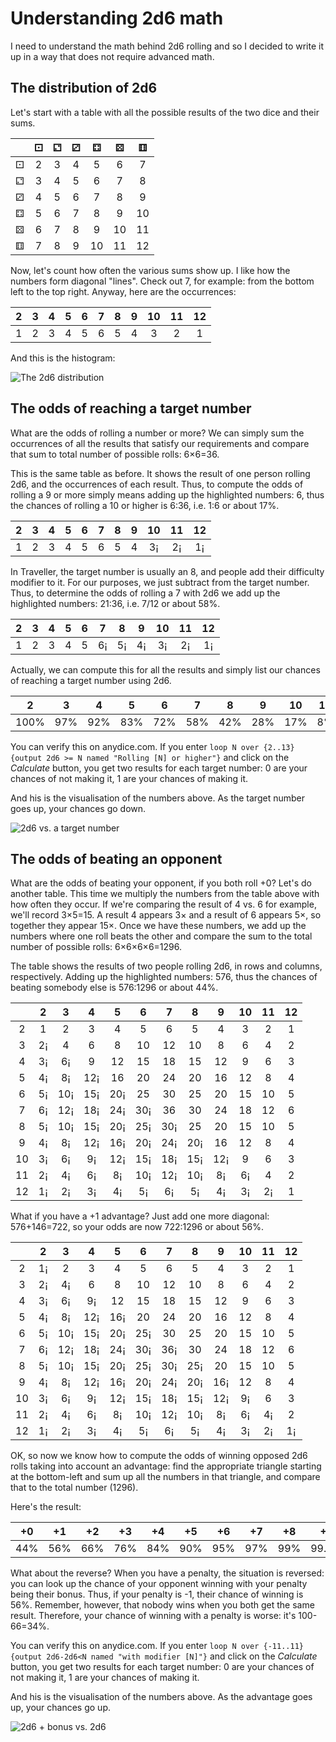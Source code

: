 # Understanding 2d6 math

I need to understand the math behind 2d6 rolling and so I decided to
write it up in a way that does not require advanced math.

## The distribution of 2d6

Let's start with a table with all the possible results of the two dice
and their sums.

|   | ⚀ | ⚁ | ⚂ | ⚃  | ⚄  | ⚅  |
|:-:|:-:|:-:|:-:|:--:|:--:|:--:|
| ⚀ | 2 | 3 | 4 | 5  | 6  | 7  |
| ⚁ | 3 | 4 | 5 | 6  | 7  | 8  |
| ⚂ | 4 | 5 | 6 | 7  | 8  | 9  |
| ⚃ | 5 | 6 | 7 | 8  | 9  | 10 |
| ⚄ | 6 | 7 | 8 | 9  | 10 | 11 |
| ⚅ | 7 | 8 | 9 | 10 | 11 | 12 | 

Now, let's count how often the various sums show up. I like how the
numbers form diagonal "lines". Check out 7, for example: from the
bottom left to the top right. Anyway, here are the occurrences:

| 2 | 3 | 4 | 5 | 6 | 7 | 8 | 9 | 10 | 11 | 12 |
|:-:|:-:|:-:|:-:|:-:|:-:|:-:|:-:|:--:|:--:|:--:|
| 1 | 2 | 3 | 4 | 5 | 6 | 5 | 4 |  3 |  2 |  1 |

And this is the histogram:

![The 2d6 distribution](2d6-distribution.png)

## The odds of reaching a target number

What are the odds of rolling a number or more? We can simply sum the
occurrences of all the results that satisfy our requirements and
compare that sum to total number of possible rolls: 6×6=36.

This is the same table as before. It shows the result of one person
rolling 2d6, and the occurrences of each result. Thus, to compute the
odds of rolling a 9 or more simply means adding up the highlighted
numbers: 6, thus the chances of rolling a 10 or higher is 6:36, i.e.
1:6 or about 17%.

| 2 | 3 | 4 | 5 | 6 | 7 | 8 | 9 |  10 |  11 |  12 |
|:-:|:-:|:-:|:-:|:-:|:-:|:-:|:-:|:---:|:---:|:---:|
| 1 | 2 | 3 | 4 | 5 | 6 | 5 | 4 |  3¡ |  2¡ |  1¡ |

In Traveller, the target number is usually an 8, and people add their
difficulty modifier to it. For our purposes, we just subtract from the
target number. Thus, to determine the odds of rolling a 7 with 2d6 we
add up the highlighted numbers: 21:36, i.e. 7/12 or about 58%.

| 2 | 3 | 4 | 5 | 6 |  7 |  8 |  9 |  10 |  11 |  12 |
|:-:|:-:|:-:|:-:|:-:|:--:|:--:|:--:|:---:|:---:|:---:|
| 1 | 2 | 3 | 4 | 5 | 6¡ | 5¡ | 4¡ |  3¡ |  2¡ |  1¡ |

Actually, we can compute this for all the results and simply list our
chances of reaching a target number using 2d6.

|    2 |   3 |   4 |   5 |   6 |   7 |   8 |   9 |   10 |  11 |  12 | 13 |
|:----:|:---:|:---:|:---:|:---:|:---:|:---:|:---:|:----:|:---:|:---:|:--:|
| 100% | 97% | 92% | 83% | 72% | 58% | 42% | 28% |  17% |  8% |  3% | 0% |

You can verify this on anydice.com. If you enter `loop N over
{2..13}{output 2d6 >= N named "Rolling [N] or higher"}` and click on
the *Calculate* button, you get two results for each target number: 0
are your chances of not making it, 1 are your chances of making it.

And his is the visualisation of the numbers above. As the target
number goes up, your chances go down.

![2d6 vs. a target number](2d6-target.png)

## The odds of beating an opponent

What are the odds of beating your opponent, if you both roll +0? Let's
do another table. This time we multiply the numbers from the table
above with how often they occur. If we're comparing the result of 4
vs. 6 for example, we'll record 3×5=15. A result 4 appears 3× and a
result of 6 appears 5×, so together they appear 15×. Once we have
these numbers, we add up the numbers where one roll beats the other
and compare the sum to the total number of possible rolls:
6×6×6×6=1296.

The table shows the results of two people rolling 2d6, in rows and
columns, respectively. Adding up the highlighted numbers: 576, thus
the chances of beating somebody else is 576:1296 or about 44%.

|    |   2  |   3  |   4  |   5  |   6  |   7  |   8  |   9  |  10  |  11  |  12 |
|:--:|:----:|:----:|:----:|:----:|:----:|:----:|:----:|:----:|:----:|:----:|:---:|
|  2 |   1  |   2  |   3  |   4  |   5  |   6  |   5  |   4  |   3  |   2  |   1 |
|  3 |   2¡ |   4  |   6  |   8  |  10  |  12  |  10  |   8  |   6  |   4  |   2 |
|  4 |   3¡ |   6¡ |   9  |  12  |  15  |  18  |  15  |  12  |   9  |   6  |   3 |
|  5 |   4¡ |   8¡ |  12¡ |  16  |  20  |  24  |  20  |  16  |  12  |   8  |   4 |
|  6 |   5¡ |  10¡ |  15¡ |  20¡ |  25  |  30  |  25  |  20  |  15  |  10  |   5 |
|  7 |   6¡ |  12¡ |  18¡ |  24¡ |  30¡ |  36  |  30  |  24  |  18  |  12  |   6 |
|  8 |   5¡ |  10¡ |  15¡ |  20¡ |  25¡ |  30¡ |  25  |  20  |  15  |  10  |   5 |
|  9 |   4¡ |   8¡ |  12¡ |  16¡ |  20¡ |  24¡ |  20¡ |  16  |  12  |   8  |   4 |
| 10 |   3¡ |   6¡ |   9¡ |  12¡ |  15¡ |  18¡ |  15¡ |  12¡ |   9  |   6  |   3 |
| 11 |   2¡ |   4¡ |   6¡ |   8¡ |  10¡ |  12¡ |  10¡ |   8¡ |   6¡ |   4  |   2 |
| 12 |   1¡ |   2¡ |   3¡ |   4¡ |   5¡ |   6¡ |   5¡ |   4¡ |   3¡ |   2¡ |   1 |

What if you have a +1 advantage? Just add one more diagonal:
576+146=722, so your odds are now 722:1296 or about 56%.

|    |   2  |   3  |   4  |   5  |   6  |   7  |   8  |   9  |  10  |  11  |  12  |
|:--:|:----:|:----:|:----:|:----:|:----:|:----:|:----:|:----:|:----:|:----:|:----:|
|  2 |   1¡ |   2  |   3  |   4  |   5  |   6  |   5  |   4  |   3  |   2  |   1  |
|  3 |   2¡ |   4¡ |   6  |   8  |  10  |  12  |  10  |   8  |   6  |   4  |   2  |
|  4 |   3¡ |   6¡ |   9¡ |  12  |  15  |  18  |  15  |  12  |   9  |   6  |   3  |
|  5 |   4¡ |   8¡ |  12¡ |  16¡ |  20  |  24  |  20  |  16  |  12  |   8  |   4  |
|  6 |   5¡ |  10¡ |  15¡ |  20¡ |  25¡ |  30  |  25  |  20  |  15  |  10  |   5  |
|  7 |   6¡ |  12¡ |  18¡ |  24¡ |  30¡ |  36¡ |  30  |  24  |  18  |  12  |   6  |
|  8 |   5¡ |  10¡ |  15¡ |  20¡ |  25¡ |  30¡ |  25¡ |  20  |  15  |  10  |   5  |
|  9 |   4¡ |   8¡ |  12¡ |  16¡ |  20¡ |  24¡ |  20¡ |  16¡ |  12  |   8  |   4  |
| 10 |   3¡ |   6¡ |   9¡ |  12¡ |  15¡ |  18¡ |  15¡ |  12¡ |   9¡ |   6  |   3  |
| 11 |   2¡ |   4¡ |   6¡ |   8¡ |  10¡ |  12¡ |  10¡ |   8¡ |   6¡ |   4¡ |   2  |
| 12 |   1¡ |   2¡ |   3¡ |   4¡ |   5¡ |   6¡ |   5¡ |   4¡ |   3¡ |   2¡ |   1¡ |

OK, so now we know how to compute the odds of winning opposed 2d6
rolls taking into account an advantage: find the appropriate triangle
starting at the bottom-left and sum up all the numbers in that
triangle, and compare that to the total number (1296).

Here's the result:

|  +0 |  +1 |  +2 |  +3 |  +4 |  +5 |  +6 |  +7 |  +8 |    +9 |   +10 |  +11 |
|:---:|:---:|:---:|:---:|:---:|:---:|:---:|:---:|:---:|:-----:|:-----:|:----:|
| 44% | 56% | 66% | 76% | 84% | 90% | 95% | 97% | 99% | 99.6% | 99.9% | 100% |

What about the reverse? When you have a penalty, the situation is
reversed: you can look up the chance of your opponent winning with
your penalty being their bonus. Thus, if your penalty is -1, their
chance of winning is 56%. Remember, however, that nobody wins when you
both get the same result. Therefore, your chance of winning with a
penalty is worse: it's 100-66=34%.

You can verify this on anydice.com. If you enter `loop N over
{-11..11}{output 2d6-2d6<N named "with modifier [N]"}` and click on the
*Calculate* button, you get two results for each target number: 0 are
your chances of not making it, 1 are your chances of making it.

And his is the visualisation of the numbers above. As the advantage
goes up, your chances go up.

![2d6 + bonus vs. 2d6](2d6-beating.png)

